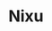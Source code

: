 ---
title: "Nixu"
years: [2019, 2020, 2021, 2022]
logo: "assets/images/nixu-logo-nega.png"
link: "https://nixu.com"
type: "supporters"
---